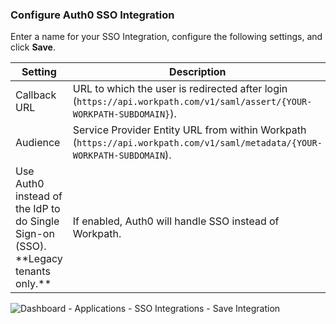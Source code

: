 ### Configure Auth0 SSO Integration

Enter a name for your SSO Integration, configure the following settings, and click **Save**.

<table class="table">
    <thead>
        <tr>
            <th><strong>Setting</strong></th>
            <th><strong>Description</strong></th>
        </tr>
    </thead>
    <tbody>
        <tr>
            <td>Callback URL</td>
            <td>URL to which the user is redirected after login (<code>https://api.workpath.com/v1/saml/assert/{YOUR-WORKPATH-SUBDOMAIN}</code>).</td>
        </tr>
        <tr>
            <td>Audience</td>
            <td>Service Provider Entity URL from within Workpath (<code>https://api.workpath.com/v1/saml/metadata/{YOUR-WORKPATH-SUBDOMAIN</code>).</td>
        </tr>
        <tr>
            <td>Use Auth0 instead of the IdP to do Single Sign-on (SSO). **Legacy tenants only.**</td>
            <td>If enabled, Auth0 will handle SSO instead of Workpath.</td>
        </tr>
    </tbody>
</table>

![Dashboard - Applications - SSO Integrations - Save Integration](https://auth0.com/docs/media/articles/dashboard/sso-integrations/dashboard-integrations-sso-create_settings_freshdesk.png)
